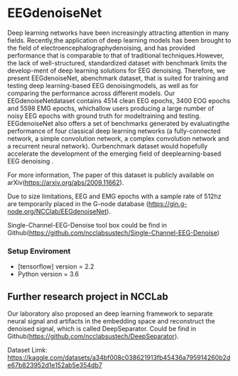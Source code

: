 # EEGdenoiseNet
Deep learning networks have been increasingly attracting attention in many fields. Recently,the application of deep learning models has been brought to the field of electroencephalographydenoising, and has provided performance that is comparable to that of traditional techniques.However, the lack of well-structured, standardized dataset with benchmark limits the develop-ment of deep learning solutions for EEG denoising. Therefore, we present EEGdenoiseNet, abenchmark dataset, that is suited for training and testing deep learning-based EEG denoisingmodels, as well as for comparing the performance across different models. Our EEGdenoiseNetdataset contains 4514 clean EEG epochs, 3400 EOG epochs and 5598 EMG epochs, whichallow users producing a large number of noisy EEG epochs with ground truth for modeltraining and testing. EEGdenoiseNet also offers a set of benchmarks generated by evaluatingthe performance of four classical deep learning networks (a fully-connected network, a simple convolution network, a complex convolution network and a recurrent neural network). Ourbenchmark dataset would hopefully accelerate the development of the emerging field of deeplearning-based EEG denoising .

For more information, The paper of this dataset is publicly available on arXiv(https://arxiv.org/abs/2009.11662).

Due to size limitations, EEG and EMG epochs with a sample rate of 512hz are temporarily placed in the G-node database (https://gin.g-node.org/NCClab/EEGdenoiseNet). 

Single-Channel-EEG-Denoise tool box could be find in Github(https://github.com/ncclabsustech/Single-Channel-EEG-Denoise)



### Setup Enviroment

* [tensorflow] version = 2.2
* Python version = 3.6

## Further research project in NCCLab
Our laboratory also proposed an deep learning framework to separate neural signal and artifacts in the embedding space and reconstruct the denoised signal, which is called DeepSeparator. Could be find in Github(https://github.com/ncclabsustech/DeepSeparator).

Dataset Limk: https://kaggle.com/datasets/a34bf008c038621913fb45436a795914260b2de67b823952d1e152ab5e354db7

